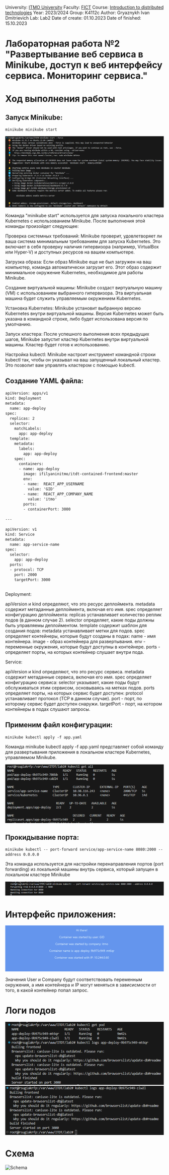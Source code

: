 University: [ITMO University](https://itmo.ru/ru/)
Faculty: [FICT](https://fict.itmo.ru)
Course: [Introduction to distributed technologies](https://github.com/itmo-ict-faculty/introduction-to-distributed-technologies)
Year: 2023/2024
Group: K4112c
Author: Gryaznykh Ivan Dmitrievich
Lab: Lab2
Date of create: 01.10.2023
Date of finished: 15.10.2023

# Лабораторная работа №2 "Развертывание веб сервиса в Minikube, доступ к веб интерфейсу сервиса. Мониторинг сервиса."

# Ход выполнения работы

## Запуск Minikube:
```
minikube minikube start
```
![minikube minikube start](https://github.com/Gryaznykh-Ivan/2023_2024-introduction_to_distributed_technologies-k4112c-gryaznykh_i-d/blob/master/lab2/images/7.png)

Команда "minikube start" используется для запуска локального кластера Kubernetes с использованием Minikube. После выполнения этой команды произойдет следующее:

Проверка системных требований: Minikube проверит, удовлетворяет ли ваша система минимальным требованиям для запуска Kubernetes. Это включает в себя проверку наличия гипервизора (например, VirtualBox или Hyper-V) и доступных ресурсов на вашем компьютере.

Загрузка образа: Если образ Minikube еще не был загружен на ваш компьютер, команда автоматически загрузит его. Этот образ содержит минимальное окружение Kubernetes, необходимое для работы Minikube.

Создание виртуальной машины: Minikube создаст виртуальную машину (VM) с использованием выбранного гипервизора. Эта виртуальная машина будет служить управляемым окружением Kubernetes.

Установка Kubernetes: Minikube установит выбранную версию Kubernetes внутри виртуальной машины. Версия Kubernetes может быть указана в командной строке, либо будет использована версия по умолчанию.

Запуск кластера: После успешного выполнения всех предыдущих шагов, Minikube запустит кластер Kubernetes внутри виртуальной машины. Кластер будет готов к использованию.

Настройка kubectl: Minikube настроит инструмент командной строки kubectl так, чтобы он указывал на ваш запущенный локальный кластер. Это позволит вам управлять кластером с помощью kubectl.

## Создание YAML файла:
```
apiVersion: apps/v1
kind: Deployment
metadata:
  name: app-deploy
spec:
  replicas: 2
  selector:
    matchLabels:
      app: app-deploy
  template:
    metadata:
      labels:
        app: app-deploy
    spec:
      containers:
      - name: app-deploy
        image: ifilyaninitmo/itdt-contained-frontend:master
        env:
        - name:  REACT_APP_USERNAME
          value: 'GID'
        - name:  REACT_APP_COMPANY_NAME
          value: 'itmo'
        ports:
        - containerPort: 3000

---

apiVersion: v1
kind: Service
metadata:
  name: app-service-name
spec:
  selector:
    app: app-deploy
  ports:
  - protocol: TCP
    port: 2000
    targetPort: 3000
  
```

Deployment:

apiVersion и kind определяют, что это ресурс деплоймента.
metadata содержит метаданные деплоймента, включая его имя.
spec определяет конфигурацию деплоймента:
replicas устанавливает количество реплик подов (в данном случае 2).
selector определяет, какие поды должны быть управляемы деплойментом.
template содержит шаблон для создания подов:
metadata устанавливает метки для подов.
spec определяет контейнеры, которые будут созданы в подах:
name - имя контейнера.
image - образ контейнера для развертывания.
env - переменные окружения, которые будут доступны в контейнере.
ports - определяет порты, на которых контейнер слушает внутри пода.

Service:

apiVersion и kind определяют, что это ресурс сервиса.
metadata содержит метаданные сервиса, включая его имя.
spec определяет конфигурацию сервиса:
selector указывает, какие поды будут обслуживаться этим сервисом, основываясь на метках подов.
ports определяет порты, на которых сервис будет доступен:
protocol устанавливает протокол (TCP в данном случае).
port - порт, по которому сервис будет доступен снаружи.
targetPort - порт, на котором контейнеры в подах слушают запросы.

## Применим файл конфигурации:
```
minikube kubectl apply -f app.yaml
```

Команда minikube kubectl apply -f app.yaml представляет собой команду для развертывания приложения в локальном кластере Kubernetes, управляемом Minikube.

![get all](https://github.com/Gryaznykh-Ivan/2023_2024-introduction_to_distributed_technologies-k4112c-gryaznykh_i-d/blob/master/lab2/images/3.png)


## Прокидывание порта:
```
minikube kubectl -- port-forward service/app-service-name 8080:2000 --address 0.0.0.0
```

Эта команда используется для настройки перенаправления портов (port forwarding) из локальной машины внутрь сервиса, который запущен в локальном кластере Minikube

![port-forward](https://github.com/Gryaznykh-Ivan/2023_2024-introduction_to_distributed_technologies-k4112c-gryaznykh_i-d/blob/master/lab2/images/2.png)


# Интерфейс приложения:
![WEB SITE](https://github.com/Gryaznykh-Ivan/2023_2024-introduction_to_distributed_technologies-k4112c-gryaznykh_i-d/blob/master/lab2/images/1.png)

Значения User и Company будут соответствовать переменным окружения, а имя контейнера и IP могут меняться в зависисмости от того, в какой контейнер попал запрос.

# Логи подов
![log 1](https://github.com/Gryaznykh-Ivan/2023_2024-introduction_to_distributed_technologies-k4112c-gryaznykh_i-d/blob/master/lab2/images/4.png)
![log 2](https://github.com/Gryaznykh-Ivan/2023_2024-introduction_to_distributed_technologies-k4112c-gryaznykh_i-d/blob/master/lab2/images/5.png)



# Схема
![Schema](https://github.com/Gryaznykh-Ivan/2023_2024-introduction_to_distributed_technologies-k4112c-gryaznykh_i-d/blob/master/lab2/images/6.png)